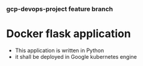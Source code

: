 ### gcp-devops-project feature branch
# Docker flask application
- This application is written in Python
- it shall be deployed in Google kubernetes engine
